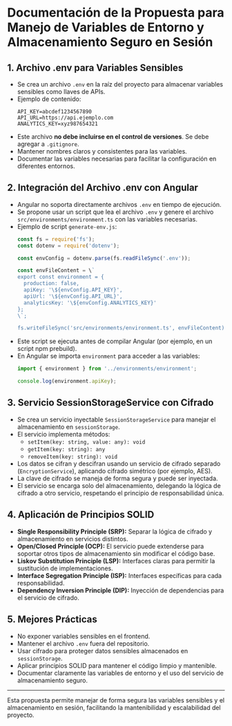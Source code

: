 # Documentación de la Propuesta para Manejo de Variables de Entorno y Almacenamiento Seguro en Sesión

## 1. Archivo .env para Variables Sensibles

- Se crea un archivo `.env` en la raíz del proyecto para almacenar variables sensibles como llaves de APIs.
- Ejemplo de contenido:
  ```
  API_KEY=abcdef1234567890
  API_URL=https://api.ejemplo.com
  ANALYTICS_KEY=xyz987654321
  ```
- Este archivo **no debe incluirse en el control de versiones**. Se debe agregar a `.gitignore`.
- Mantener nombres claros y consistentes para las variables.
- Documentar las variables necesarias para facilitar la configuración en diferentes entornos.

## 2. Integración del Archivo .env con Angular

- Angular no soporta directamente archivos `.env` en tiempo de ejecución.
- Se propone usar un script que lea el archivo `.env` y genere el archivo `src/environments/environment.ts` con las variables necesarias.
- Ejemplo de script `generate-env.js`:
  ```js
  const fs = require('fs');
  const dotenv = require('dotenv');

  const envConfig = dotenv.parse(fs.readFileSync('.env'));

  const envFileContent = \`
  export const environment = {
    production: false,
    apiKey: '\${envConfig.API_KEY}',
    apiUrl: '\${envConfig.API_URL}',
    analyticsKey: '\${envConfig.ANALYTICS_KEY}'
  };
  \`;

  fs.writeFileSync('src/environments/environment.ts', envFileContent);
  ```
- Este script se ejecuta antes de compilar Angular (por ejemplo, en un script npm prebuild).
- En Angular se importa `environment` para acceder a las variables:
  ```typescript
  import { environment } from '../environments/environment';

  console.log(environment.apiKey);
  ```

## 3. Servicio SessionStorageService con Cifrado

- Se crea un servicio inyectable `SessionStorageService` para manejar el almacenamiento en `sessionStorage`.
- El servicio implementa métodos:
  - `setItem(key: string, value: any): void`
  - `getItem(key: string): any`
  - `removeItem(key: string): void`
- Los datos se cifran y descifran usando un servicio de cifrado separado (`EncryptionService`), aplicando cifrado simétrico (por ejemplo, AES).
- La clave de cifrado se maneja de forma segura y puede ser inyectada.
- El servicio se encarga solo del almacenamiento, delegando la lógica de cifrado a otro servicio, respetando el principio de responsabilidad única.

## 4. Aplicación de Principios SOLID

- **Single Responsibility Principle (SRP):** Separar la lógica de cifrado y almacenamiento en servicios distintos.
- **Open/Closed Principle (OCP):** El servicio puede extenderse para soportar otros tipos de almacenamiento sin modificar el código base.
- **Liskov Substitution Principle (LSP):** Interfaces claras para permitir la sustitución de implementaciones.
- **Interface Segregation Principle (ISP):** Interfaces específicas para cada responsabilidad.
- **Dependency Inversion Principle (DIP):** Inyección de dependencias para el servicio de cifrado.

## 5. Mejores Prácticas

- No exponer variables sensibles en el frontend.
- Mantener el archivo `.env` fuera del repositorio.
- Usar cifrado para proteger datos sensibles almacenados en `sessionStorage`.
- Aplicar principios SOLID para mantener el código limpio y mantenible.
- Documentar claramente las variables de entorno y el uso del servicio de almacenamiento seguro.

---

Esta propuesta permite manejar de forma segura las variables sensibles y el almacenamiento en sesión, facilitando la mantenibilidad y escalabilidad del proyecto.